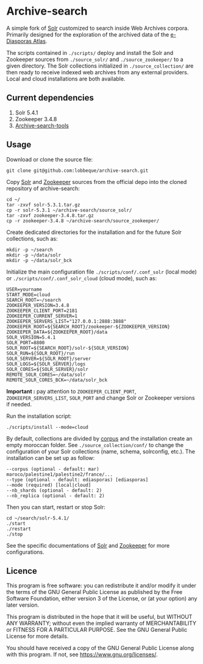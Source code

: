# Archive-search

A simple fork of [Solr](http://lucene.apache.org/solr/) customized to search inside Web Archives corpora. Primarily designed for the exploration of the archived data of the [e-Diasporas Atlas](http://www.e-diasporas.fr/). 

The scripts contained in `./scripts/` deploy and install the Solr and Zookeeper sources from `./source_solr/` and `./source_zookeeper/` to a given directory. The Solr collections initialized in `./source_collection/` are then ready to receive indexed web archives from any external providers. Local and cloud installations are both available. 

## Current dependencies 

   1. Solr 5.4.1
   2. Zookeeper 3.4.8
   3. [Archive-search-tools](https://github.com/lobbeque/archive-search-tools)

## Usage 

Download or clone the source file:

```
git clone git@github.com:lobbeque/archive-search.git
```
Copy [Solr](http://archive.apache.org/dist/lucene/solr/5.3.1/) and [Zookeeper](http://archive.apache.org/dist/zookeeper/zookeeper-3.4.8/) sources from the official depo into the cloned repository of archive-search:

```
cd ~/
tar -zxvf solr-5.3.1.tar.gz
cp -r solr-5.3.1 ~/archive-search/source_solr/
tar -zxvf zookeeper-3.4.8.tar.gz
cp -r zookeeper-3.4.8 ~/archive-search/source_zookeeper/
```
Create dedicated directories for the installation and for the future Solr collections, such as:

```
mkdir -p ~/search
mkdir -p ~/data/solr
mkdir -p ~/data/solr_bck
```

Initialize the main configuration file `./scripts/conf/.conf_solr` (local mode) or `./scripts/conf/.conf_solr_cloud` (cloud mode), such as:

```
USER=yourname
START_MODE=cloud
SEARCH_ROOT=~/search
ZOOKEEPER_VERSION=3.4.8
ZOOKEEPER_CLIENT_PORT=2181
ZOOKEEPER_CURRENT_SERVER=1
ZOOKEEPER_SERVERS_LIST="127.0.0.1:2888:3888"
ZOOKEEPER_ROOT=${SEARCH_ROOT}/zookeeper-${ZOOKEEPER_VERSION}
ZOOKEEPER_DATA=${ZOOKEEPER_ROOT}/data
SOLR_VERSION=5.4.1
SOLR_PORT=8800
SOLR_ROOT=${SEARCH_ROOT}/solr-${SOLR_VERSION}
SOLR_RUN=${SOLR_ROOT}/run
SOLR_SERVER=${SOLR_ROOT}/server
SOLR_LOGS=${SOLR_SERVER}/logs
SOLR_CORES=${SOLR_SERVER}/solr
REMOTE_SOLR_CORES=~/data/solr
REMOTE_SOLR_CORES_BCK=~/data/solr_bck
```
**Important :** pay attention to `ZOOKEEPER_CLIENT_PORT`, `ZOOKEEPER_SERVERS_LIST`, `SOLR_PORT` and change Solr or Zookeeper versions if needed.   

Run the installation script: 

```
./scripts/install --mode=cloud 
```

By default, collections are divided by [corpus](http://maps.e-diasporas.fr/) and the installation create an empty moroccan folder. See `./source_collection/conf/` to change the configuration of your Solr collections (name, schema, solrconfig, etc.). The installation can be set up as follow:

```
--corpus (optional - default: mar) maroco/palestine1/palestine2/france/...
--type (optional - default: ediasporas) [ediasporas]
--mode (required) [local|cloud]
--nb_shards (optional - default: 2)
--nb_replica (optional - default: 2) 
```

Then you can start, restart or stop Solr:

```
cd ~/search/solr-5.4.1/
./start
./restart
./stop
```

See the specific documentations of [Solr](http://lucene.apache.org/solr/resources.html) and [Zookeeper](https://zookeeper.apache.org/documentation.html) for more configurations.

## Licence

This program is free software: you can redistribute it and/or modify it under the terms of the GNU General Public License as published by the Free Software Foundation, either version 3 of the License, or (at your option) any later version.

This program is distributed in the hope that it will be useful, but WITHOUT ANY WARRANTY; without even the implied warranty of MERCHANTABILITY or FITNESS FOR A PARTICULAR PURPOSE. See the GNU General Public License for more details.

You should have received a copy of the GNU General Public License along with this program.  If not, see <https://www.gnu.org/licenses/>.